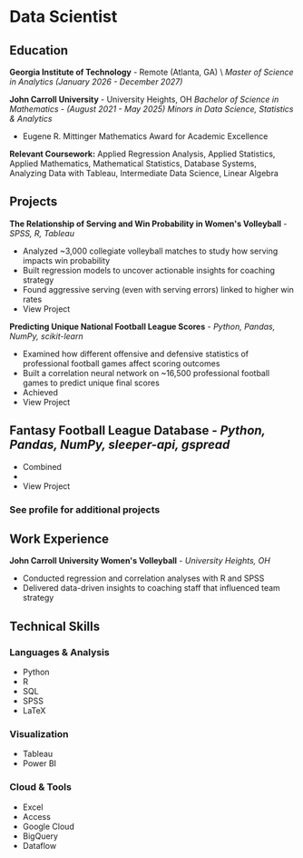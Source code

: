 # Data Scientist

## Education

**Georgia Institute of Technology** - Remote (Atlanta, GA) \\
_Master of Science in Analytics (January 2026 - December 2027)_

**John Carroll University** - University Heights, OH 
_Bachelor of Science in Mathematics - (August 2021 - May 2025)_
_Minors in Data Science, Statistics & Analytics_
- Eugene R. Mittinger Mathematics Award for Academic Excellence

**Relevant Coursework:** Applied Regression Analysis, Applied Statistics, Applied Mathematics, Mathematical Statistics, Database Systems, Analyzing Data with Tableau, Intermediate Data Science, Linear Algebra

## Projects

**The Relationship of Serving and Win Probability in Women's Volleyball** - _SPSS, R, Tableau_
- Analyzed ~3,000 collegiate volleyball matches to study how serving impacts win probability
- Built regression models to uncover actionable insights for coaching strategy
- Found aggressive serving (even with serving errors) linked to higher win rates
- View Project

**Predicting Unique National Football League Scores** - _Python, Pandas, NumPy, scikit-learn_
- Examined how different offensive and defensive statistics of professional football games affect scoring outcomes 
- Built a correlation neural network on ~16,500 professional football games to predict unique final scores
- Achieved 
- View Project

**Fantasy Football League Database** - _Python, Pandas, NumPy, sleeper-api, gspread_
- 
- Combined 
- 
- View Project

### See profile for additional projects

## Work Experience

**John Carroll University Women's Volleyball** - _University Heights, OH_
- Conducted regression and correlation analyses with R and SPSS
- Delivered data-driven insights to coaching staff that influenced team strategy

## Technical Skills

### Languages & Analysis
- Python
- R
- SQL
- SPSS
- LaTeX

### Visualization
- Tableau
- Power BI

### Cloud & Tools
- Excel
- Access
- Google Cloud
- BigQuery
- Dataflow
